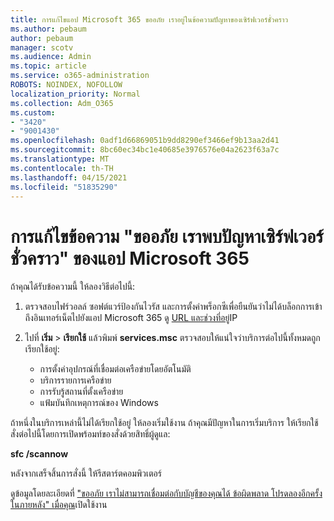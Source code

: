 ```yaml
---
title: การแก้ไขแอป Microsoft 365 ขออภัย เราอยู่ในข้อความปัญหาของเซิร์ฟเวอร์ชั่วคราว
ms.author: pebaum
author: pebaum
manager: scotv
ms.audience: Admin
ms.topic: article
ms.service: o365-administration
ROBOTS: NOINDEX, NOFOLLOW
localization_priority: Normal
ms.collection: Adm_O365
ms.custom:
- "3420"
- "9001430"
ms.openlocfilehash: 0adf1d66869051b9dd8290ef3466ef9b13aa2d41
ms.sourcegitcommit: 8bc60ec34bc1e40685e3976576e04a2623f63a7c
ms.translationtype: MT
ms.contentlocale: th-TH
ms.lasthandoff: 04/15/2021
ms.locfileid: "51835290"
---
```

# <a name="fixing-the-microsoft-365-apps-sorry-we-are-having-temporary-server-issues-message"></a>การแก้ไขข้อความ "ขออภัย เราพบปัญหาเซิร์ฟเวอร์ชั่วคราว" ของแอป Microsoft 365

ถ้าคุณได้รับข้อความนี้ ให้ลองวิธีต่อไปนี้:

1. ตรวจสอบไฟร์วอลล์ ซอฟต์แวร์ป้องกันไวรัส และการตั้งค่าพร็อกซีเพื่อยืนยันว่าไม่ได้บล็อกการเข้าถึงอินเทอร์เน็ตไปยังแอป Microsoft 365 ดู [URL และช่วงที่อยู่](https://docs.microsoft.com/office365/enterprise/urls-and-ip-address-ranges)IP

2. ไปที่ **เริ่ม**  >  **เรียกใช้** แล้วพิมพ์ **services.msc** ตรวจสอบให้แน่ใจว่าบริการต่อไปนี้ทั้งหมดถูกเรียกใช้อยู่:
    - การตั้งค่าอุปกรณ์ที่เชื่อมต่อเครือข่ายโดยอัตโนมัติ
    - บริการรายการเครือข่าย
    - การรับรู้สถานที่ตั้งเครือข่าย
    - แฟ้มบันทึกเหตุการณ์ของ Windows

ถ้าหนึ่งในบริการเหล่านี้ไม่ได้เรียกใช้อยู่ ให้ลองเริ่มใช้งาน ถ้าคุณมีปัญหาในการเริ่มบริการ ให้เรียกใช้สั่งต่อไปนี้โดยการเปิดพร้อมท์ของสั่งด้วยสิทธิ์ผู้ดูแล:

**sfc /scannow**

หลังจากเสร็จสิ้นการสั่งนี้ ให้รีสตาร์ตคอมพิวเตอร์

ดูข้อมูลโดยละเอียดที่ ["ขออภัย เราไม่สามารถเชื่อมต่อกับบัญชีของคุณได้ ข้อผิดพลาด โปรดลองอีกครั้งในภายหลัง" เมื่อคุณ](https://docs.microsoft.com/office/troubleshoot/activation-installation/issue-when-activate-office-from-office-365)เปิดใช้งาน
